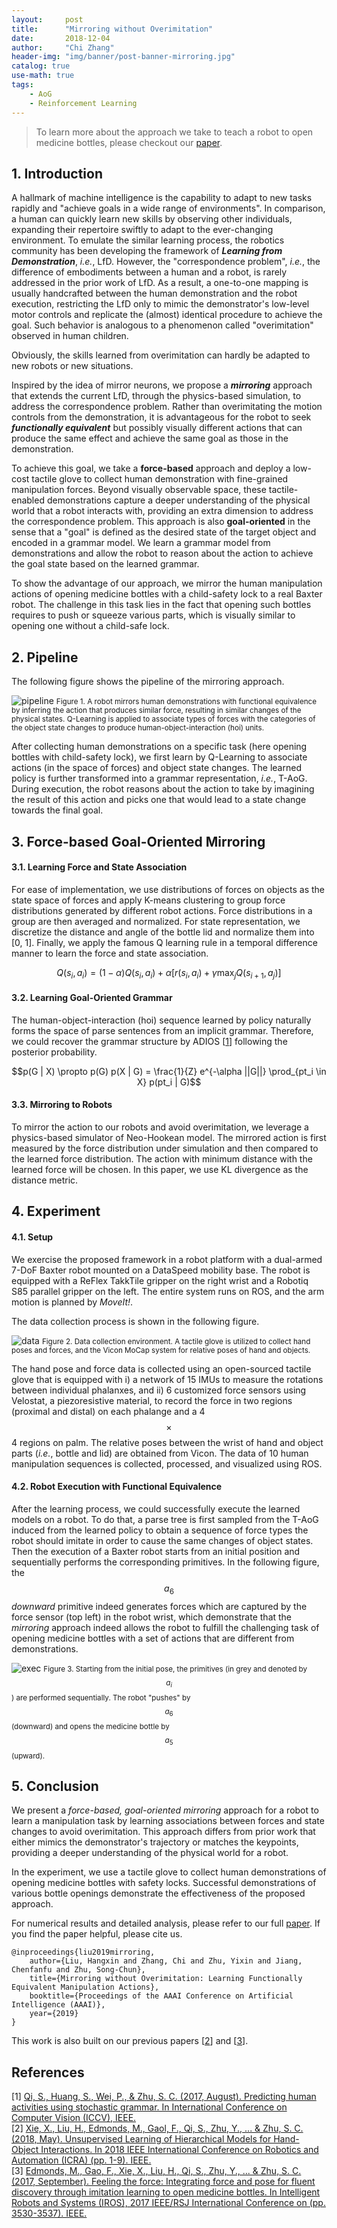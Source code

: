 ```yaml
---
layout:     post
title:      "Mirroring without Overimitation"
date:       2018-12-04
author:     "Chi Zhang"
header-img: "img/banner/post-banner-mirroring.jpg"
catalog: true
use-math: true
tags: 
    - AoG
    - Reinforcement Learning
---
```


> To learn more about the approach we take to teach a robot to open medicine bottles, please checkout our [paper](./attach/aaai19liu.pdf).

## 1. Introduction

A hallmark of machine intelligence is the capability to adapt to new tasks rapidly and "achieve goals in a wide range of environments". In comparison, a human can quickly learn new skills by observing other individuals, expanding their repertoire swiftly to adapt to the ever-changing environment. To emulate the similar learning process, the robotics community has been developing the framework of ***Learning from Demonstration***, *i.e.*, LfD. However, the "correspondence problem", *i.e.*, the difference of embodiments between a human and a robot, is rarely addressed in the prior work of LfD. As a result, a one-to-one mapping is usually handcrafted between the human demonstration and the robot execution, restricting the LfD only to mimic the demonstrator's low-level motor controls and replicate the (almost) identical procedure to achieve the goal. Such behavior is analogous to a phenomenon called "overimitation" observed in human children. 

Obviously, the skills learned from overimitation can hardly be adapted to new robots or new situations.

Inspired by the idea of mirror neurons, we propose a ***mirroring*** approach that extends the current LfD, through the physics-based simulation, to address the correspondence problem. Rather than overimitating the motion controls from the demonstration, it is advantageous for the robot to seek ***functionally equivalent*** but possibly visually different actions that can produce the same effect and achieve the same goal as those in the demonstration.

To achieve this goal, we take a **force-based** approach and deploy a low-cost tactile glove to collect human demonstration with fine-grained manipulation forces. Beyond visually observable space, these tactile-enabled demonstrations capture a deeper understanding of the physical world that a robot interacts with, providing an extra dimension to address the correspondence problem. This approach is also **goal-oriented** in the sense that a "goal" is defined as the desired state of the target object and encoded in a grammar model. We learn a grammar model from demonstrations and allow the robot to reason about the action to achieve the goal state based on the learned grammar.

To show the advantage of our approach, we mirror the human manipulation actions of opening medicine bottles with a child-safety lock to a real Baxter robot. The challenge in this task lies in the fact that opening such bottles requires to push or squeeze various parts, which is visually similar to opening one without a child-safe lock.

## 2. Pipeline

The following figure shows the pipeline of the mirroring approach.

![pipeline](/img/in-post/mirroring/system_diagram.png)
<small class="img-hint">Figure 1. A robot mirrors human demonstrations with functional equivalence by inferring the action that produces similar force, resulting in similar changes of the physical states. Q-Learning is applied to associate types of forces with the categories of the object state changes to produce human-object-interaction (hoi) units.</small>

After collecting human demonstrations on a specific task (here opening bottles with child-safety lock), we first learn by Q-Learning to associate actions (in the space of forces) and object state changes. The learned policy is further transformed into a grammar representation, *i.e.*, T-AoG. During execution, the robot reasons about the action to take by imagining the result of this action and picks one that would lead to a state change towards the final goal.

## 3. Force-based Goal-Oriented Mirroring

#### 3.1. Learning Force and State Association

For ease of implementation, we use distributions of forces on objects as the state space of forces and apply K-means clustering to group force distributions generated by different robot actions. Force distributions in a group are then averaged and normalized. For state representation, we discretize the distance and angle of the bottle lid and normalize them into [0, 1]. Finally, we apply the famous Q learning rule in a temporal difference manner to learn the force and state association.

$$Q(s_i, a_i) = (1 - \alpha) Q(s_i, a_i) + \alpha [r(s_i, a_i) + \gamma \max_j Q(s_{i + 1}, a_j)]$$

#### 3.2. Learning Goal-Oriented Grammar

The human-object-interaction (hoi) sequence learned by policy naturally forms the space of parse sentences from an implicit grammar. Therefore, we could recover the grammar structure by ADIOS [[1](#ref1)] following the posterior probability.

$$p(G | X) \propto p(G) p(X | G) = \frac{1}{Z} e^{-\alpha ||G||} \prod_{pt_i \in X} p(pt_i | G)$$

#### 3.3. Mirroring to Robots

To mirror the action to our robots and avoid overimitation, we leverage a physics-based simulator of Neo-Hookean model. The mirrored action is first measured by the force distribution under simulation and then compared to the learned force distribution. The action with minimum distance with the learned force will be chosen. In this paper, we use KL divergence as the distance metric.

## 4. Experiment

#### 4.1. Setup

We exercise the proposed framework in a robot platform with a dual-armed 7-DoF Baxter robot mounted on a DataSpeed mobility base. The robot is equipped with a ReFlex TakkTile gripper on the right wrist and a Robotiq S85 parallel gripper on the left. The entire system runs on ROS, and the arm motion is planned by *MoveIt!*.

The data collection process is shown in the following figure.

![data](/img/in-post/mirroring/data_env.png)
<small class="img-hint">Figure 2. Data collection environment. A tactile glove is utilized to collect hand poses and forces, and the Vicon MoCap system for relative poses of hand and objects.</small>

The hand pose and force data is collected using an open-sourced tactile glove that is equipped with i) a network of 15 IMUs to measure the rotations between individual phalanxes, and ii) 6 customized force sensors using Velostat, a piezoresistive material, to record the force in two regions (proximal and distal) on each phalange and a 4 $$\times$$ 4 regions on palm. The relative poses between the wrist of hand and object parts (*i.e.*, bottle and lid) are obtained from Vicon. The data of 10 human manipulation sequences is collected, processed, and visualized using ROS. 

#### 4.2. Robot Execution with Functional Equivalence

After the learning process, we could successfully execute the learned models on a robot. To do that, a parse tree is first sampled from the T-AoG induced from the learned policy to obtain a sequence of force types the robot should imitate in order to cause the same changes of object states. Then the execution of a Baxter robot starts from an initial position and sequentially performs the corresponding primitives. In the following figure, the $$a_6$$ *downward* primitive indeed generates forces which are captured by the force sensor (top left) in the robot wrist, which demonstrate that the *mirroring* approach indeed allows the robot to fulfill the challenging task of opening medicine bottles with a set of actions that are different from demonstrations.

![exec](/img/in-post/mirroring/exec.png)
<small class="img-hint">Figure 3. Starting from the initial pose, the primitives (in grey and denoted by $$a_i$$) are performed sequentially. The robot "pushes" by $$a_6$$ (downward) and opens the medicine bottle by $$a_5$$ (upward).</small>

## 5. Conclusion

We present a *force-based, goal-oriented mirroring* approach for a robot to learn a manipulation task by learning associations between forces and state changes to avoid overimitation. This approach differs from prior work that either mimics the demonstrator's trajectory or matches the keypoints, providing a deeper understanding of the physical world for a robot.

In the experiment, we use a tactile glove to collect human demonstrations of opening medicine bottles with safety locks. Successful demonstrations of various bottle openings demonstrate the effectiveness of the proposed approach.

For numerical results and detailed analysis, please refer to our full [paper](./attach/aaai19liu.pdf). If you find the paper helpful, please cite us.
```
@inproceedings{liu2019mirroring,
    author={Liu, Hangxin and Zhang, Chi and Zhu, Yixin and Jiang, Chenfanfu and Zhu, Song-Chun},
    title={Mirroring without Overimitation: Learning Functionally Equivalent Manipulation Actions},
    booktitle={Proceedings of the AAAI Conference on Artificial Intelligence (AAAI)},
    year={2019}
}
```

This work is also built on our previous papers [[2](#ref2)] and [[3](#ref3)].

## References

[1] <a id="ref1">[Qi, S., Huang, S., Wei, P., & Zhu, S. C. (2017, August). Predicting human activities using stochastic grammar. In International Conference on Computer Vision (ICCV), IEEE.](http://openaccess.thecvf.com/content_ICCV_2017/papers/Qi_Predicting_Human_Activities_ICCV_2017_paper.pdf)</a>  
[2] <a id="ref1">[Xie, X., Liu, H., Edmonds, M., Gaol, F., Qi, S., Zhu, Y., ... & Zhu, S. C. (2018, May). Unsupervised Learning of Hierarchical Models for Hand-Object Interactions. In 2018 IEEE International Conference on Robotics and Automation (ICRA) (pp. 1-9). IEEE.](https://www.yzhu.io/projects/iros17_glove/glove2017iros.pdf)</a>  
[3] <a id="ref1">[Edmonds, M., Gao, F., Xie, X., Liu, H., Qi, S., Zhu, Y., ... & Zhu, S. C. (2017, September). Feeling the force: Integrating force and pose for fluent discovery through imitation learning to open medicine bottles. In Intelligent Robots and Systems (IROS), 2017 IEEE/RSJ International Conference on (pp. 3530-3537). IEEE.](https://www.researchgate.net/profile/Yixin_Zhu/publication/319260223_Feeling_the_Force_Integrating_Force_and_Pose_for_Fluent_Discovery_through_Imitation_Learning_to_Open_Medicine_Bottles/links/599e89da45851574f4b83853/Feeling-the-Force-Integrating-Force-and-Pose-for-Fluent-Discovery-through-Imitation-Learning-to-Open-Medicine-Bottles.pdf)</a>  